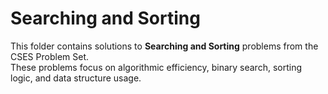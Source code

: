 # Searching and Sorting

This folder contains solutions to **Searching and Sorting** problems from the CSES Problem Set.  
These problems focus on algorithmic efficiency, binary search, sorting logic, and data structure usage.
